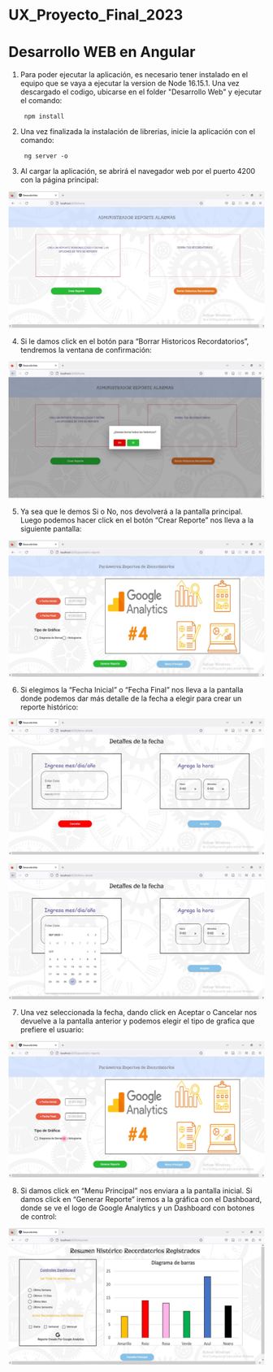 # UX_Proyecto_Final_2023

# Desarrollo WEB en Angular

1. Para poder ejecutar la aplicación, es necesario tener instalado en el equipo que se vaya a ejecutar la version de Node 16.15.1. Una vez descargado el codigo, ubicarse en el folder "Desarrollo Web" y ejecutar el comando:

        npm install

2. Una vez finalizada la instalación de librerias, inicie la aplicación con el comando:

        ng server -o

3. Al cargar la aplicación, se abrirá el navegador web por el puerto 4200 con la página principal:

![Alt text](imagenes/home.jpg)

4. Si le damos click en el botón para “Borrar Historicos Recordatorios”, tendremos la ventana de confirmación:

![Alt text](imagenes/eliminar.jpg)

5. Ya sea que le demos Si o No, nos devolverá a la pantalla principal. Luego podemos hacer click en el botón “Crear Reporte” nos lleva a la siguiente pantalla:

![Alt text](imagenes/parametros.jpg)

6. Si elegimos la “Fecha Inicial” o “Fecha Final” nos lleva a la pantalla donde podemos dar más detalle de la fecha a elegir para crear un reporte histórico:

![Alt text](imagenes/detalles.jpg)

![Alt text](imagenes/calendario.jpg)

7. Una vez seleccionada la fecha, dando click en Aceptar o Cancelar nos devuelve a la pantalla anterior y podemos elegir el tipo de grafica que prefiere el usuario:

![Alt text](imagenes/histograma.jpg)

8. Si damos click en “Menu Principal” nos enviara a la pantalla inicial. Si damos click en “Generar Reporte” iremos a la gráfica con el Dashboard, donde se ve el logo de Google Analytics y un Dashboard con botones de control:

![Alt text](imagenes/reporte.jpg)